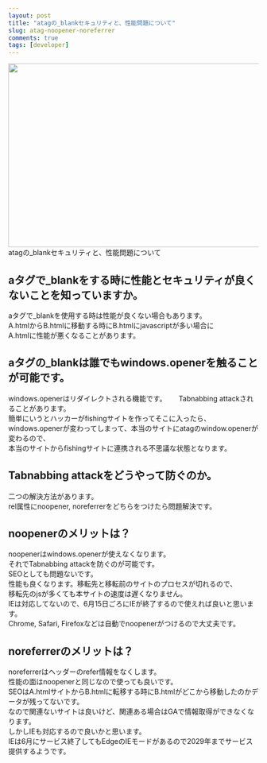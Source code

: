 ```yaml
---
layout: post
title: "atagの_blankセキュリティと、性能問題について"
slug: atag-noopener-noreferrer
comments: true
tags: [developer]
---
```

<img src="https://drive.google.com/uc?export=view&id=1u7BSBIt1dMa6djlVbF-VmF72fTZ1X3TL"  width="700" height="370">
atagの_blankセキュリティと、性能問題について

## aタグで_blankをする時に性能とセキュリティが良くないことを知っていますか。
aタグで_blankを使用する時は性能が良くない場合もあります。  
A.htmlからB.htmlに移動する時にB.htmlにjavascriptが多い場合に  
A.htmlに性能が悪くなることがあります。  

## aタグの_blankは誰でもwindows.openerを触ることが可能です。
windows.openerはリダイレクトされる機能です。　　
Tabnabbing attackされることがあります。  
簡単にいうとハッカーがfishingサイトを作ってそこに入ったら、  
windows.openerが変わってしまって、本当のサイトにatagのwindow.openerが変わるので、  
本当のサイトからfishingサイトに連携される不思議な状態となります。  

## Tabnabbing attackをどうやって防ぐのか。
二つの解決方法があります。  
rel属性にnoopener, noreferrerをどちらをつけたら問題解決です。

## noopenerのメリットは？
noopenerはwindows.openerが使えなくなります。  
それでTabnabbing attackを防ぐのが可能です。  
SEOとしても問題ないです。  
性能も良くなります。移転先と移転前のサイトのプロセスが切れるので、  
移転先のjsが多くても本サイトの速度は遅くなりません。  
IEは対応してないので、6月15日ごろにIEが終了するので使えれば良いと思います。  
Chrome, Safari, Firefoxなどは自動でnoopenerがつけるので大丈夫です。  

## noreferrerのメリットは？
noreferrerはヘッダーのrefer情報をなくします。  
性能の面はnoopenerと同じなので使っても良いです。  
SEOはA.htmlサイトからB.htmlに転移する時にB.htmlがどこから移動したのかデータが残ってないです。  
なので関連ないサイトは良いけど、関連ある場合はGAで情報取得ができなくなります。  
しかしIEも対応するので良いかと思います。  
IEは6月にサービス終了してもEdgeのIEモードがあるので2029年までサービス提供するようです。  
